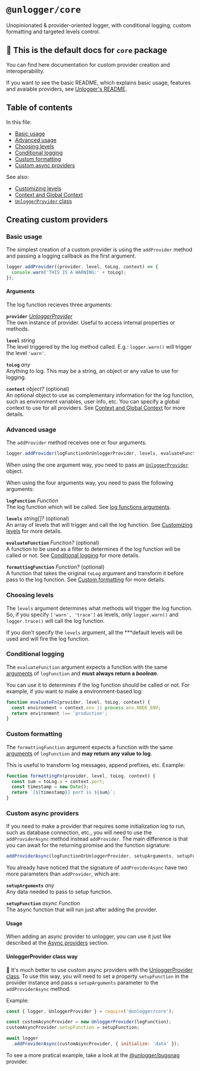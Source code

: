 # `@unlogger/core`

Unopinionated & provider-oriented logger, with conditional logging, custom formatting and targeted levels control.

## 🤚 This is the default docs for `core` package

You can find here documentation for custom provider creation and interoperability.

If you want to see the basic README, which explains basic usage, features and avaiable providers, see [Unlogger's README](https://github.com/NOALVO/unlogger).

## Table of contents

In this file:
  - [Basic usage](#Basic-usage)
  - [Advanced usage](#Advanced-usage)
  - [Choosing levels](#Choosing-levels)
  - [Conditional logging](#Conditional-logging)
  - [Custom formatting](#Custom-formatting)
  - [Custom async providers](#Custom-async-providers)

See also:
- [Customizing levels](https://github.com/NOALVO/unlogger/tree/master/packages/core/docs/customizing-levels.md)
- [Context and Global Context](https://github.com/NOALVO/unlogger/tree/master/packages/core/docs/context-and-global-context.md)
- [`UnloggerProvider` class](https://github.com/NOALVO/unlogger/tree/master/packages/core/docs/unlogger-provider-class.md)

## Creating custom providers

### Basic usage
The simplest creation of a custom provider is using the `addProvider` method and passing a logging callback as the first argument.

```javascript
logger.addProvider((provider, level, toLog, context) => {
  console.warn('THIS IS A WARNING:' + toLog);
});
```

#### Arguments
The log function recieves three arguments:

**`provider`** _[UnloggerProvider](https://github.com/NOALVO/unlogger/tree/master/packages/core/docs/unlogger-provider-class.md)_   
The own instance of provider. Useful to access internal properties or methods.

**`level`** _string_   
The level triggered by the log method called. E.g.: `logger.warn()` will trigger the level `'warn'`.

**`toLog`** _any_   
Anything to log. This may be a string, an object or any value to use for logging.

**`context`** _object?_ (optional)  
An optional object to use as complementary information for the log function, such as environment variables, user info, etc. You can specify a global context to use for all providers. See [Context and Global Context](https://github.com/NOALVO/unlogger/tree/master/packages/core/docs/context-and-global-context.md) for more details.

### Advanced usage
The `addProvider` method receives one or four arguments.

```javascript
logger.addProvider(logFunctionOrUnloggerProvider, levels, evaluateFunction, formatterFunction);
```

When using the one argument way, you need to pass an [`UnloggerProvider`](https://github.com/NOALVO/unlogger/tree/master/packages/core/docs/unlogger-provider-class.md) object.

When using the four arguments way, you need to pass the following arguments:

**`logFunction`** _Function_    
The log function which will be called. See [log functions arguments](#Arguments).

**`levels`** _string[]?_ (optional)    
An array of levels that will trigger and call the log function. See [Customizing levels](https://github.com/NOALVO/unlogger/tree/master/packages/core/docs/customizing-levels.md) for more details.

**`evaluateFunction`** _Function?_ (optional)    
A function to be used as a filter to determines if the log function will be called or not. See [Conditional logging](#Conditional-logging) for more details.

**`formattingFunction`** _Function?_ (optional)    
A function that takes the original `toLog` argument and transform it before pass to the log function. See [Custom formatting](#Custom-formatting) for more details. 

### Choosing levels
The `levels` argument determines what methods will trigger the log function. So, if you specify `['warn', 'trace']` as levels, only `logger.warn()` and `logger.trace()` will call the log function.

If you don't specify the `levels` argument, all the ***default levels will be used and will fire the log function. 

### Conditional logging
The `evaluateFunction` argument expects a function with the same [arguments](#Arguments) of `logFunction` and **must always return a _boolean_**.

You can use it to determines if the log function should be called or not. For example, if you want to make a environment-based log:

```javascript
function evaluateFn(provider, level, toLog, context) {
  const environment = context.env || process.env.NODE_ENV;
  return environment !== 'production';
}
```

### Custom formatting
The `formattingFunction` argument expects a function with the same [arguments](#Arguments) of `logFunction` and **may return any value to log**.

This is useful to transform log messages, append prefixes, etc. Example:

```javascript
function formattingFn(provider, level, toLog, context) {
  const sum = toLog.a + context.port;
  const timestamp = new Date();
  return `[${timestamp}] port is ${sum}`;
}
```

### Custom async providers
If you need to make a provider that requires some initialization log to run, such as database connection, etc., you will need to use the `addProviderAsync` method instead `addProvider`. The main difference is that you can await for the returning promise and the function signature:

```javascript
addProviderAsync(logFunctionOrUnloggerProvider, setupArguments, setupFunction, targetedLevels, evaluateFunction, formatterFunction)
```

You already have noticed that the signature of `addProviderAsync` have two more parameters than `addProvider`, which are:

**`setupArguments`** _any_   
Any data needed to pass to setup function.

**`setupFunction`** _async Function_   
The async function that will run just after adding the provider.

#### Usage
When adding an async provider to unlogger, you can use it just like described at the [Async providers](https://github.com/NOALVO/unlogger#Async-providers) section.

#### UnloggerProvider class way
👋 It's much better to use custom async providers with the [UnloggerProvider class](https://github.com/NOALVO/unlogger/tree/master/packages/core/docs/unlogger-provider-class.md). To use this way, you will need to set a property `setupFunction` in the provider instance and pass a `setupArguments` parameter to the `addProviderAsync` method.

Example:
```javascript
const { logger, UnloggerProvider } = require('@unlogger/core');

const customAsyncProvider = new UnloggerProvider(logFunction);
customAsyncProvider.setupFunction = setupFunction;

await logger
  .addProviderAsync(customAsyncProvider, { initialize: 'data' });
```

To see a more pratical example, take a look at the [@unlogger/bugsnag](https://github.com/NOALVO/unlogger-bugsnag) provider.
